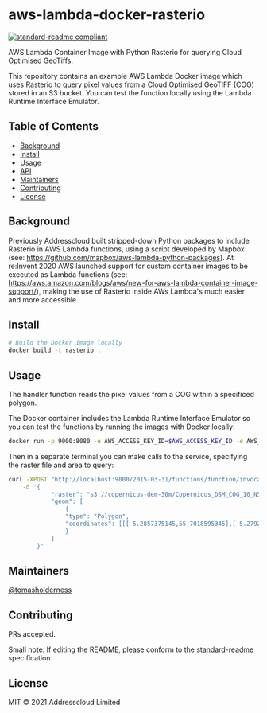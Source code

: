 # aws-lambda-docker-rasterio

[![standard-readme compliant](https://img.shields.io/badge/standard--readme-OK-green.svg?style=flat-square)](https://github.com/RichardLitt/standard-readme)

AWS Lambda Container Image with Python Rasterio for querying Cloud Optimised GeoTiffs.

This repository contains an example AWS Lambda Docker image which uses Rasterio to query pixel values from a Cloud Optimised GeoTIFF (COG) stored in an S3 bucket. You can test the function locally using the Lambda Runtime Interface Emulator.

## Table of Contents

- [Background](#background)
- [Install](#install)
- [Usage](#usage)
- [API](#api)
- [Maintainers](#maintainers)
- [Contributing](#contributing)
- [License](#license)

## Background

Previously Addresscloud built stripped-down Python packages to include Rasterio in AWS Lambda functions, using a script developed by Mapbox (see: https://github.com/mapbox/aws-lambda-python-packages). At re:Invent 2020 AWS launched support for custom container images to be executed as Lambda functions (see: https://aws.amazon.com/blogs/aws/new-for-aws-lambda-container-image-support/), making the use of Rasterio inside AWs Lambda's much easier and more accessible.


## Install

```sh
# Build the Docker image locally
docker build -t rasterio .
```

## Usage

The handler function reads the pixel values from a COG within a specificed polygon.

The Docker container includes the Lambda Runtime Interface Emulator so you can test the functions by running the images with Docker locally:

```sh
docker run -p 9000:8080 -e AWS_ACCESS_KEY_ID=$AWS_ACCESS_KEY_ID -e AWS_SECRET_ACCESS_KEY=$AWS_SECRET_ACCESS_KEY rasterio:latest
```

Then in a separate terminal you can make calls to the service, specifying the raster file and area to query:

```sh
curl -XPOST "http://localhost:9000/2015-03-31/functions/function/invocations"\
    -d '{
            "raster": "s3://copernicus-dem-30m/Copernicus_DSM_COG_10_N55_00_W006_00_DEM/Copernicus_DSM_COG_10_N55_00_W006_00_DEM.tif",
            "geom": [
                {
                "type": "Polygon",
                "coordinates": [[[-5.2857375145,55.7018595345],[-5.2792572975,55.7018595345],[-5.2792572975,55.7052207941],[-5.2857375145,55.7052207941],[-5.2857375145,55.7018595345]]]
                }
            ]
        }'
```

## Maintainers

[@tomasholderness](https://github.com/tomasholderness)

## Contributing

PRs accepted.

Small note: If editing the README, please conform to the [standard-readme](https://github.com/RichardLitt/standard-readme) specification.

## License

MIT © 2021 Addresscloud Limited
